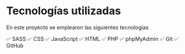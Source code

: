 # Tecnologías utilizadas
En este proyecto se emplearon las siguientes tecnologías

✅ SASS
✅ CSS
✅ JavaScript
✅ HTML
✅ PHP
✅ phpMyAdmin
✅ Git
✅ GitHub

